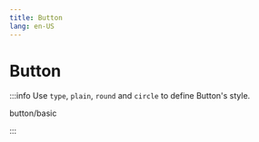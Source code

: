```yaml
---
title: Button
lang: en-US
---
```



# Button

:::info Use `type`, `plain`, `round` and `circle` to define Button's style.

button/basic

:::